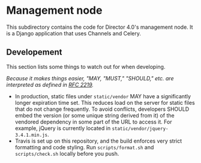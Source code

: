 # Management node

This subdirectory contains the code for Director 4.0's management node. It is a Django application that uses Channels and Celery.

## Developement

This section lists some things to watch out for when developing.

*Because it makes things easier, "MAY, "MUST," "SHOULD," etc. are interpreted as defined in [RFC 2219](https://tools.ietf.org/html/rfc2119).*

- In production, static files under `static/vendor` MAY have a significantly longer expiration time set. This reduces load on the server for static files that do not change frequently.
  To avoid conflicts, developers SHOULD embed the version (or some unique string derived from it) of the vendored dependency in some part of the URL to access it. For example, jQuery is currently located in `static/vendor/jquery-3.4.1.min.js`.
- Travis is set up on this repository, and the build enforces very strict formatting and code styling. Run `scripts/format.sh` and `scripts/check.sh` locally before you push.
